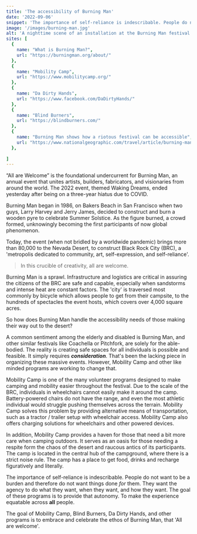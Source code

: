```yaml
---
title: 'The accessibility of Burning Man'
date: '2022-09-06'
snippet: 'The importance of self-reliance is indescribable. People do not want to be a burden and therefore do not want things done *for* them. They want the agency to do what they want, when they want, and how they want. The goal of these programs is to provide that autonomy. To make the experience equatable across **all** people. The goal of Mobility Camp, Blind Burners, Da Dirty Hands, and other programs is to embrace and celebrate the ethos of Burning Man, that All are welcome.'
image: '/images/burning-man.jpg'
alt: 'A nighttime scene of an installation at the Burning Man festival.'
sites: [
  { 
    name: "What is Burning Man?", 
    url: "https://burningman.org/about/" 
  },
  { 
    name: "Mobility Camp", 
    url: "https://www.mobilitycamp.org/" 
  },
  { 
    name: "Da Dirty Hands", 
    url: "https://www.facebook.com/DaDirtyHands/" 
  },
  { 
    name: "Blind Burners", 
    url: "https://blindburners.com/" 
  },
  { 
    name: "Burning Man shows how a riotous festival can be accessible", 
    url: "https://www.nationalgeographic.com/travel/article/burning-man-shows-how-riotous-festival-can-be-accessible?utm_source=reddit.com" 
  },
  
]
---
```


“All are Welcome” is the foundational undercurrent for Burning Man, an annual event that unites artists, builders, fabricators, and visionaries from around the world. The 2022 event, themed Waking Dreams, ended yesterday after being on a three-year hiatus due to COVID.

Burning Man began in 1986, on Bakers Beach in San Francisco when two guys, Larry Harvey and Jerry James, decided to construct and burn a wooden pyre to celebrate Summer Solstice. As the figure burned, a crowd formed, unknowingly becoming the first participants of now global phenomenon.

Today, the event (when not bridled by a worldwide pandemic) brings more than 80,000 to the Nevada Desert, to construct Black Rock City (BRC), a 'metropolis dedicated to community, art, self-expression, and self-reliance'.

> In this crucible of creativity, all are welcome.

Burning Man is a sprawl. Infrastructure and logistics are critical in assuring the citizens of the BRC are safe and capable, especially when sandstorms and intense heat are constant factors. The 'city' is traversed most commonly by bicycle which allows people to get from their campsite, to the hundreds of spectacles the event hosts, which covers over 4,000 square acres. 

So how does Burning Man handle the accessibility needs of those making their way out to the desert?

A common sentiment among the elderly and disabled is Burning Man, and other similar festivals like Coachella or Pitchfork, are solely for the able-bodied. The reality is creating safe spaces for all individuals is possible and feasible. It simply requires ***consideration***. That's been the lacking piece in organizing these massive events. However, Mobility Camp and other like minded programs are working to change that. 

Mobility Camp is one of the many volunteer programs designed to make camping and mobility easier throughout the festival. Due to the scale of the BRC, individuals in wheelchairs cannot easily make it around the camp. Battery-powered chairs do not have the range, and even the most athletic individual would struggle pushing themselves across the terrain. Mobility Camp solves this problem by providing alternative means of transportation, such as a tractor / trailer setup with wheelchair access. Mobility Camp also offers charging solutions for wheelchairs and other powered devices.

In addition, Mobility Camp provides a haven for those that need a bit more care when camping outdoors. It serves as an oasis for those needing a respite form the chaos of the desert and raucous antics of its participants. The camp is located in the central hub of the campground, where there is a strict noise rule. The camp has a place to get food, drinks and recharge figuratively and literally. 

The importance of self-reliance is indescribable. People do not want to be a burden and therefore do not want things done *for* them. They want the agency to do what they want, when they want, and how they want. The goal of these programs is to provide that autonomy. To make the experience equatable across **all** people. 

The goal of Mobility Camp, Blind Burners, Da Dirty Hands, and other programs is to embrace and celebrate the ethos of Burning Man, that 'All are welcome'. 